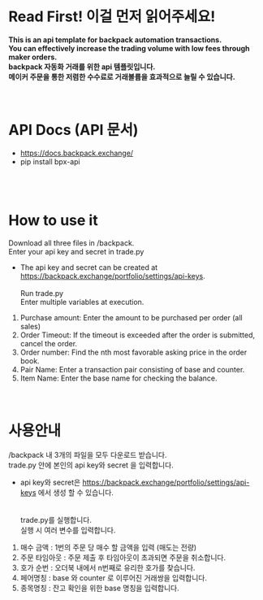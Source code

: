 # Read First! 이걸 먼저 읽어주세요!
**This is an api template for backpack automation transactions.** <br>
**You can effectively increase the trading volume with low fees through maker orders.**<br>
**backpack 자동화 거래를 위한 api 템플릿입니다.**<br>
**메이커 주문을 통한 저렴한 수수료로 거래볼륨을 효과적으로 늘릴 수 있습니다.**
<br><br><br>

# API Docs (API 문서)
- https://docs.backpack.exchange/<br>
- pip install bpx-api<br>
<br><br><br>

# How to use it
 Download all three files in /backpack.<br>
 Enter your api key and secret in trade.py<br>
- The api key and secret can be created at https://backpack.exchange/portfolio/settings/api-keys.
<br><br>
Run trade.py<br>
Enter multiple variables at execution.<br>
1. Purchase amount: Enter the amount to be purchased per order (all sales)<br>
2. Order Timeout: If the timeout is exceeded after the order is submitted, cancel the order.<br>
3. Order number: Find the nth most favorable asking price in the order book.<br>
4. Pair Name: Enter a transaction pair consisting of base and counter.<br>
5. Item Name: Enter the base name for checking the balance.<br>
<br><br>
# 사용안내
/backpack 내 3개의 파일을 모두 다운로드 받습니다.<br>
trade.py 안에 본인의 api key와 secret 을 입력합니다.<br>
- api key와 secret은 https://backpack.exchange/portfolio/settings/api-keys 에서 생성 할 수 있습니다.<br>
<br><br>
trade.py를 실행합니다.<br>
실행 시 여러 변수를 입력합니다.<br>
1. 매수 금액 : 1번의 주문 당 매수 할 금액을 입력 (매도는 전량)<br>
2. 주문 타임아웃 : 주문 제출 후 타임아웃이 초과되면 주문을 취소합니다.<br>
3. 호가 순번 : 오더북 내에서 n번째로 유리한 호가를 찾습니다.<br>
4. 페어명칭 : base 와 counter 로 이루어진 거래쌍을 입력합니다.<br>
5. 종목명칭 : 잔고 확인을 위한 base 명칭을 입력합니다.<br>
